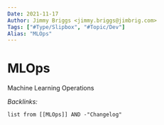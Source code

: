 ```yaml
---
Date: 2021-11-17
Author: Jimmy Briggs <jimmy.briggs@jimbrig.com>
Tags: ["#Type/Slipbox", "#Topic/Dev"]
Alias: "MLOps"
---
```


# MLOps

Machine Learning Operations

*Backlinks:*

```dataview
list from [[MLOps]] AND -"Changelog"
```
